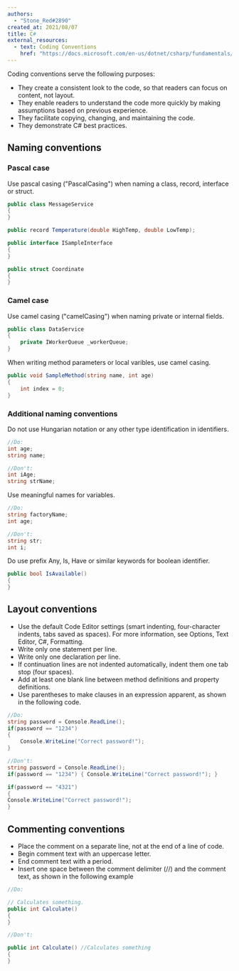 ```yaml
---
authors:
  - "Stone_Red#2890"
created_at: 2021/08/07
title: C#
external_resources:
  - text: Coding Conventions
    href: "https://docs.microsoft.com/en-us/dotnet/csharp/fundamentals/coding-style/coding-conventions"
---
```


Coding conventions serve the following purposes:

- They create a consistent look to the code, so that readers can focus on content, not layout.
- They enable readers to understand the code more quickly by making assumptions based on previous experience.
- They facilitate copying, changing, and maintaining the code.
- They demonstrate C# best practices.

## Naming conventions

### Pascal case

Use pascal casing ("PascalCasing") when naming a class, record, interface or struct.

```cs
public class MessageService
{
}
```

```cs
public record Temperature(double HighTemp, double LowTemp);
```

```cs
public interface ISampleInterface
{
}
```

```cs
public struct Coordinate
{
}
```

### Camel case

Use camel casing ("camelCasing") when naming private or internal fields.

```cs
public class DataService
{
    private IWorkerQueue _workerQueue;
}
```

When writing method parameters or local varibles, use camel casing.

```cs
public void SampleMethod(string name, int age)
{
    int index = 0;
}
```

### Additional naming conventions

Do not use Hungarian notation or any other type identification in identifiers.

```cs
//Do:
int age;
string name;

//Don't:
int iAge;
string strName;
```

Use meaningful names for variables.

```cs
//Do:
string factoryName;
int age;

//Don't:
string str;
int i;
```

Do use prefix Any, Is, Have or similar keywords for boolean identifier.

```cs
public bool IsAvailable()
{
}
```

## Layout conventions

- Use the default Code Editor settings (smart indenting, four-character indents, tabs saved as spaces). For more information, see Options, Text Editor, C#, Formatting.
- Write only one statement per line.
- Write only one declaration per line.
- If continuation lines are not indented automatically, indent them one tab stop (four spaces).
- Add at least one blank line between method definitions and property definitions.
- Use parentheses to make clauses in an expression apparent, as shown in the following code.

```cs
//Do:
string password = Console.ReadLine();
if(password == "1234")
{
    Console.WriteLine("Correct password!");
}

//Don't:
string password = Console.ReadLine();
if(password == "1234") { Console.WriteLine("Correct password!"); }

if(password == "4321") 
{ 
Console.WriteLine("Correct password!"); 
}
```

## Commenting conventions

- Place the comment on a separate line, not at the end of a line of code.
- Begin comment text with an uppercase letter.
- End comment text with a period.
- Insert one space between the comment delimiter (//) and the comment text, as shown in the following example

```cs
//Do:

// Calculates something.
public int Calculate()
{
}

//Don't:

public int Calculate() //Calculates something
{
}
```
